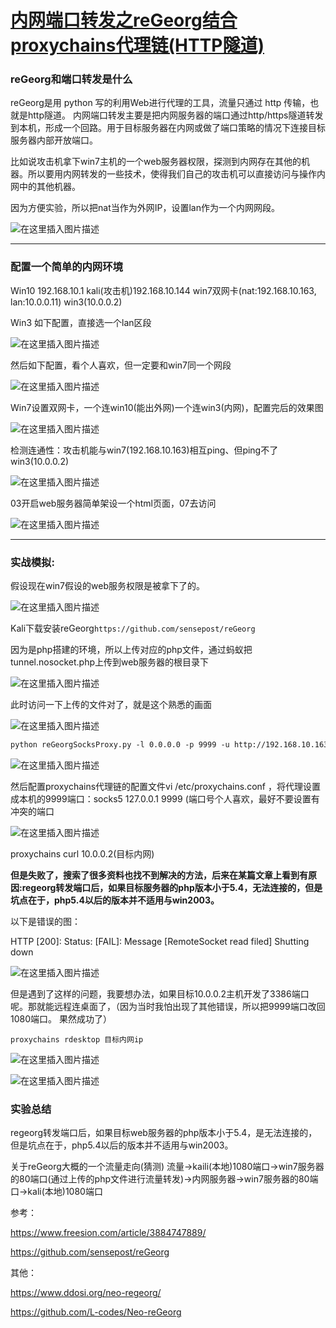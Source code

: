 # [内网端口转发之reGeorg结合proxychains代理链(HTTP隧道)](https://www.freesion.com/article/3884747889/)

### reGeorg和端口转发是什么

reGeorg是用 python 写的利用Web进行代理的工具，流量只通过 http 传输，也就是http隧道。
内网端口转发主要是把内网服务器的端口通过http/https隧道转发到本机，形成一个回路。用于目标服务器在内网或做了端口策略的情况下连接目标服务器内部开放端口。

比如说攻击机拿下win7主机的一个web服务器权限，探测到内网存在其他的机器。所以要用内网转发的一些技术，使得我们自己的攻击机可以直接访问与操作内网中的其他机器。

因为方便实验，所以把nat当作为外网IP，设置lan作为一个内网网段。

![在这里插入图片描述](assets/ca2aeb1e5b49780d2e51033219f44367.png)

------

### 配置一个简单的内网环境

Win10 192.168.10.1 kali(攻击机)192.168.10.144 win7双网卡(nat:192.168.10.163, lan:10.0.0.11) win3(10.0.0.2)

Win3 如下配置，直接选一个lan区段

![在这里插入图片描述](assets/5954c30c7b0f03eedaca219206a51175.png)

然后如下配置，看个人喜欢，但一定要和win7同一个网段

![在这里插入图片描述](assets/bd0fb0c65eaedb9904e8156ff9677b95.png)

Win7设置双网卡，一个连win10(能出外网)一个连win3(内网)，配置完后的效果图

![在这里插入图片描述](assets/2388447e3aab41a178e32a05dbff70fa.png)

检测连通性：攻击机能与win7(192.168.10.163)相互ping、但ping不了win3(10.0.0.2)

![在这里插入图片描述](assets/a71822739519c7347260978ce3f5f09e.png)

03开启web服务器简单架设一个html页面，07去访问

![在这里插入图片描述](assets/e2da0c0ff100b818e58c1f987a7c9b6b.png)

------

### 实战模拟:

假设现在win7假设的web服务权限是被拿下了的。

![在这里插入图片描述](assets/1b653ce533fafe2a56f49b4f51eec245.png)

Kali下载安装reGeorg`https://github.com/sensepost/reGeorg`

因为是php搭建的环境，所以上传对应的php文件，通过蚂蚁把tunnel.nosocket.php上传到web服务器的根目录下

![在这里插入图片描述](assets/b26c6d98cbb8151113e908203a708cb9.png)

此时访问一下上传的文件对了，就是这个熟悉的画面

![在这里插入图片描述](assets/41c55ef8349b39dd52b7750a9b161316.png)

```apache
python reGeorgSocksProxy.py -l 0.0.0.0 -p 9999 -u http://192.168.10.163/tunnel.nosocket.php
```

![在这里插入图片描述](assets/3085d669391074a9d831942798e134f0.png)

然后配置proxychains代理链的配置文件vi /etc/proxychains.conf ，将代理设置成本机的9999端口：socks5 127.0.0.1 9999 (端口号个人喜欢，最好不要设置有冲突的端口

![在这里插入图片描述](assets/a0393c011cdc35ebb7358a3cf8225af5.png)

proxychains curl 10.0.0.2(目标内网)

**但是失败了，搜索了很多资料也找不到解决的方法，后来在某篇文章上看到有原因:regeorg转发端口后，如果目标服务器的php版本小于5.4，无法连接的，但是坑点在于，php5.4以后的版本并不适用与win2003。**

以下是错误的图：

HTTP [200]: Status: [FAIL]: Message [RemoteSocket read filed] Shutting down

![在这里插入图片描述](assets/8d053659821ccd588200673d8bc39f51.png)

但是遇到了这样的问题，我要想办法，如果目标10.0.0.2主机开发了3386端口呢。那就能远程连桌面了，（因为当时我怕出现了其他错误，所以把9999端口改回1080端口。 果然成功了）

```armasm
proxychains rdesktop 目标内网ip
```

![在这里插入图片描述](assets/bce33fb1c51576b1857ebbc02235c193.png)

![在这里插入图片描述](assets/d583d95d05d449ced52c9123772d3de2.png)

### 实验总结

regeorg转发端口后，如果目标web服务器的php版本小于5.4，是无法连接的，但是坑点在于，php5.4以后的版本并不适用与win2003。

关于reGeorg大概的一个流量走向(猜测)
流量->kaili(本地)1080端口->win7服务器的80端口(通过上传的php文件进行流量转发)->内网服务器->win7服务器的80端口->kali(本地)1080端口



参考：

https://www.freesion.com/article/3884747889/

https://github.com/sensepost/reGeorg



其他：

https://www.ddosi.org/neo-regeorg/

https://github.com/L-codes/Neo-reGeorg